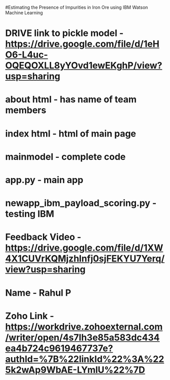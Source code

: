 #Estimating the Presence of Impurities in Iron Ore using IBM Watson Machine Learning
# DRIVE link to pickle model - https://drive.google.com/file/d/1eHO6-L4uc-OQEQOXLL8yYOvd1ewEKghP/view?usp=sharing
# about html - has name of team members
# index html - html of main page
# mainmodel - complete code 
# app.py - main app
# newapp_ibm_payload_scoring.py - testing IBM 
# Feedback Video - https://drive.google.com/file/d/1XW4X1CUVrKQMjzhlnfj0sjFEKYU7Yerq/view?usp=sharing
# Name - Rahul P
# Zoho Link - https://workdrive.zohoexternal.com/writer/open/4s7lh3e85a583dc434ea4b724c9619467737e?authId=%7B%22linkId%22%3A%225k2wAp9WbAE-LYmlU%22%7D
